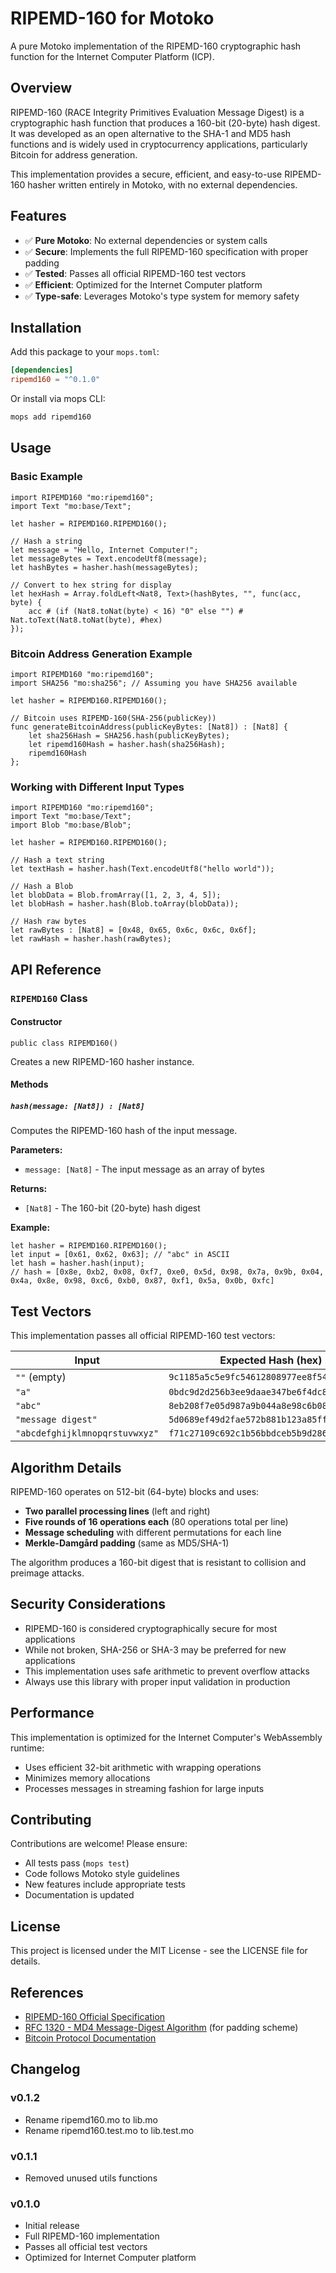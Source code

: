 # RIPEMD-160 for Motoko

A pure Motoko implementation of the RIPEMD-160 cryptographic hash function for the Internet Computer Platform (ICP).

## Overview

RIPEMD-160 (RACE Integrity Primitives Evaluation Message Digest) is a cryptographic hash function that produces a 160-bit (20-byte) hash digest. It was developed as an open alternative to the SHA-1 and MD5 hash functions and is widely used in cryptocurrency applications, particularly Bitcoin for address generation.

This implementation provides a secure, efficient, and easy-to-use RIPEMD-160 hasher written entirely in Motoko, with no external dependencies.

## Features

- ✅ **Pure Motoko**: No external dependencies or system calls
- ✅ **Secure**: Implements the full RIPEMD-160 specification with proper padding
- ✅ **Tested**: Passes all official RIPEMD-160 test vectors
- ✅ **Efficient**: Optimized for the Internet Computer platform
- ✅ **Type-safe**: Leverages Motoko's type system for memory safety

## Installation

Add this package to your `mops.toml`:

```toml
[dependencies]
ripemd160 = "^0.1.0"
```

Or install via mops CLI:

```bash
mops add ripemd160
```

## Usage

### Basic Example

```motoko
import RIPEMD160 "mo:ripemd160";
import Text "mo:base/Text";

let hasher = RIPEMD160.RIPEMD160();

// Hash a string
let message = "Hello, Internet Computer!";
let messageBytes = Text.encodeUtf8(message);
let hashBytes = hasher.hash(messageBytes);

// Convert to hex string for display
let hexHash = Array.foldLeft<Nat8, Text>(hashBytes, "", func(acc, byte) {
    acc # (if (Nat8.toNat(byte) < 16) "0" else "") # Nat.toText(Nat8.toNat(byte), #hex)
});
```

### Bitcoin Address Generation Example

```motoko
import RIPEMD160 "mo:ripemd160";
import SHA256 "mo:sha256"; // Assuming you have SHA256 available

let hasher = RIPEMD160.RIPEMD160();

// Bitcoin uses RIPEMD-160(SHA-256(publicKey))
func generateBitcoinAddress(publicKeyBytes: [Nat8]) : [Nat8] {
    let sha256Hash = SHA256.hash(publicKeyBytes);
    let ripemd160Hash = hasher.hash(sha256Hash);
    ripemd160Hash
};
```

### Working with Different Input Types

```motoko
import RIPEMD160 "mo:ripemd160";
import Text "mo:base/Text";
import Blob "mo:base/Blob";

let hasher = RIPEMD160.RIPEMD160();

// Hash a text string
let textHash = hasher.hash(Text.encodeUtf8("hello world"));

// Hash a Blob
let blobData = Blob.fromArray([1, 2, 3, 4, 5]);
let blobHash = hasher.hash(Blob.toArray(blobData));

// Hash raw bytes
let rawBytes : [Nat8] = [0x48, 0x65, 0x6c, 0x6c, 0x6f];
let rawHash = hasher.hash(rawBytes);
```

## API Reference

### `RIPEMD160` Class

#### Constructor

```motoko
public class RIPEMD160()
```

Creates a new RIPEMD-160 hasher instance.

#### Methods

##### `hash(message: [Nat8]) : [Nat8]`

Computes the RIPEMD-160 hash of the input message.

**Parameters:**
- `message: [Nat8]` - The input message as an array of bytes

**Returns:**
- `[Nat8]` - The 160-bit (20-byte) hash digest

**Example:**
```motoko
let hasher = RIPEMD160.RIPEMD160();
let input = [0x61, 0x62, 0x63]; // "abc" in ASCII
let hash = hasher.hash(input);
// hash = [0x8e, 0xb2, 0x08, 0xf7, 0xe0, 0x5d, 0x98, 0x7a, 0x9b, 0x04, 0x4a, 0x8e, 0x98, 0xc6, 0xb0, 0x87, 0xf1, 0x5a, 0x0b, 0xfc]
```

## Test Vectors

This implementation passes all official RIPEMD-160 test vectors:

| Input | Expected Hash (hex) |
|-------|-------------------|
| `""` (empty) | `9c1185a5c5e9fc54612808977ee8f548b2258d31` |
| `"a"` | `0bdc9d2d256b3ee9daae347be6f4dc835a467ffe` |
| `"abc"` | `8eb208f7e05d987a9b044a8e98c6b087f15a0bfc` |
| `"message digest"` | `5d0689ef49d2fae572b881b123a85ffa21595f36` |
| `"abcdefghijklmnopqrstuvwxyz"` | `f71c27109c692c1b56bbdceb5b9d2865b3708dbc` |

## Algorithm Details

RIPEMD-160 operates on 512-bit (64-byte) blocks and uses:
- **Two parallel processing lines** (left and right)
- **Five rounds of 16 operations each** (80 operations total per line)
- **Message scheduling** with different permutations for each line
- **Merkle-Damgård padding** (same as MD5/SHA-1)

The algorithm produces a 160-bit digest that is resistant to collision and preimage attacks.

## Security Considerations

- RIPEMD-160 is considered cryptographically secure for most applications
- While not broken, SHA-256 or SHA-3 may be preferred for new applications
- This implementation uses safe arithmetic to prevent overflow attacks
- Always use this library with proper input validation in production

## Performance

This implementation is optimized for the Internet Computer's WebAssembly runtime:
- Uses efficient 32-bit arithmetic with wrapping operations
- Minimizes memory allocations
- Processes messages in streaming fashion for large inputs

## Contributing

Contributions are welcome! Please ensure:
- All tests pass (`mops test`)
- Code follows Motoko style guidelines
- New features include appropriate tests
- Documentation is updated

## License

This project is licensed under the MIT License - see the LICENSE file for details.

## References

- [RIPEMD-160 Official Specification](https://homes.esat.kuleuven.be/~bosselae/ripemd160.html)
- [RFC 1320 - MD4 Message-Digest Algorithm](https://tools.ietf.org/html/rfc1320) (for padding scheme)
- [Bitcoin Protocol Documentation](https://en.bitcoin.it/wiki/Technical_background_of_version_1_Bitcoin_addresses)

## Changelog

### v0.1.2
- Rename ripemd160.mo to lib.mo
- Rename ripemd160.test.mo to lib.test.mo

### v0.1.1
- Removed unused utils functions

### v0.1.0
- Initial release
- Full RIPEMD-160 implementation
- Passes all official test vectors
- Optimized for Internet Computer platform
